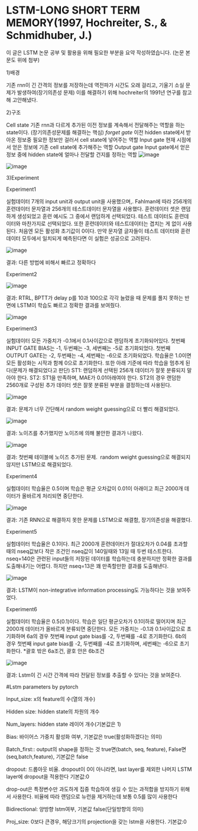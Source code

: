 # LSTM-LONG SHORT TERM MEMORY(1997,  Hochreiter, S., & Schmidhuber, J.)

이 글은 LSTM 논문 공부 및 활용을 위해 필요한 부분을 요약 작성하였습니다. (논문 본문도 위에 첨부)

﻿1)배경
 
기존 rnn이 긴 간격의 정보를 저장하는데 역전파가 시간도 오래 걸리고, 기울기 소실 문제가 발생하여(장기의존성 문제) 이를 해결하기 위해 hochreiter의 1991년 연구를 참고해 고안해냈다.


2)구조

Cell state
기존 rnn과 다르게 추가된 이전 정보를 계속해서 전달해주는 역할을 하는 state이다.
(장기의존성문제를 해결하는 핵심)
*forget gate*
이전 hidden state에서 받아온 정보중 필요한 정보만 걸러서 cell state에 넣어주는 역할
Input gate
현재 시점에서 얻은 정보에 기존 cell state에 추가해주는 역할
Output gate
Input gate에서 얻은 정보 중에 hidden state에 얼마나 전달할 건지를 정하는 역할
![image](https://github.com/bjw0813/LSTM-/assets/153045045/06945f36-9000-401b-8650-6e5900797b9f)

![image](https://github.com/bjw0813/LSTM-/assets/153045045/06b44a1e-9594-4937-a8fd-88c42f70fbcb)

﻿3)Experiment
 
Experiment1

실험데이터
7개의 input unit과 output unit을 사용했으며,.
Fahlman에 따라 256개의 훈련데이터 문자열과 256개의 테스트데이터 문자열을 사용했다.
훈련데이터 셋은 랜덤하게 생성되었고 훈련 예시도 그 중에서 랜덤하게 선택되었다. 테스트 데이터도 훈련데이터와 마찬가지로 선택되었다. 또한 훈련데이터와 테스트데이터는 겹치는 게 없이 사용된다.
처음엔 모든 활성화 초기값이 0이다. 만약 문자열 글자들이 테스트 데이터와 훈련데이터 모두에서 일치되게 예측된다면 이 실험은 성공으로 고려된다.

![image](https://github.com/bjw0813/LSTM-/assets/153045045/049fd819-aad9-4c2d-b2a9-9752c2873b21)

결과: 다른 방법에 비해서 빠르고 정확하다

﻿Experiment2
 
![image](https://github.com/bjw0813/LSTM-/assets/153045045/52f43c71-934a-4fc6-9956-6fb83690b13e)

﻿결과: RTRL, BPTT가 delay p를 10과 100으로 각각 늘렸을 때 문제를 풀지 못하는 반면에 LSTM이 학습도 빠르고 정확한 결과를 보여줬다.
 
![image](https://github.com/bjw0813/LSTM-/assets/153045045/9080743f-c19a-4681-abfc-540157c3b7c5)

﻿Experiment3
 
실험데이터
모든 가중치가 -0.1에서 0.1사이값으로 랜덤하게 초기화되어있다. 첫번째 INPUT GATE BIAS는 -1, 두번째는 -3, 세번째는 -5로 초기화되었다. 첫번째 OUTPUT GATE는 -2, 두번째는 -4, 세번째는 -6으로 초기화되었다. 
학습율은 1.0이면 모든 활성화는 시작과 함께 0으로 초기화한다.
또한 아래 기준에 따라 학습을 멈추게 된다(문제가 해결되었다고 판단)
ST1: 랜덤하게 선택된 256개 데이터가 잘못 분류되지 말아야 한다.
ST2: ST1을 만족하며, MAE가 0.01아래여야 한다. ST2의 경우 랜덤한 2560개로 구성된 추가 데이터 셋은 잘못 분류된 부분을 결정하는데 사용된다.

![image](https://github.com/bjw0813/LSTM-/assets/153045045/fe990992-c5cd-4c81-8115-4980ba478544)

﻿결과: 문제가 너무 간단해서 random weight guessing으로 더 빨리 해결되었다.
 
![image](https://github.com/bjw0813/LSTM-/assets/153045045/56e37fbc-b5d2-4fa6-991e-9157f6bc65e0)

﻿결과: 노이즈를 추가했지만 노이즈에 의해 불안한 결과가 나왔다.
 
![image](https://github.com/bjw0813/LSTM-/assets/153045045/92ddecaf-eb44-44f0-b81e-5f76fc841f43)

﻿결과: 첫번째 테이블에 노이즈 추가된 문제.  random weight guessing으로 해결되지 않지만 LSTM으로 해결되었다.
 
Experiment4

실험데이터
학습율은 0.5이며 학습은 평균 오차값이 0.01이 아래이고 최근 2000개 데이터가 올바르게 처리되면 중단한다. 

![image](https://github.com/bjw0813/LSTM-/assets/153045045/1a61603a-9d42-4814-a002-9253c38184f7)

결과: 기존 RNN으로 해결하지 못한 문제를 LSTM으로 해결함, 장기의존성을 해결했다.

Experiment5

실험데이터
학습율은 0.1이다.  최근 2000개 훈련데이터가 절대오차가 0.04를 초과할 때의 nseq값보다 작은 조건인 nseq값이 140일때와 13일 때 두번 테스트한다.
nseq=140은 관련된 input들의 저장된 데이터를 학습하는데 충분하지만 정확한 결과를 도출해내기는 어렵다. 
하지만 nseq=13은 꽤 만족할만한 결과를 도출해낸다.

![image](https://github.com/bjw0813/LSTM-/assets/153045045/29156c60-cabb-42cf-b811-5359caf3a91f)

결과: LSTM이 non-integrative information processing도 가능하다는 것을 보여주었다.

Experiment6

실험데이터
학습율은 0.5(0.1)이다. 학습은 일단 평균오차가 0.1이하로 떨어지며 최근 2000개 데이터가 올바르게 분류되면 중단한다. 모든 가중치는 -0.1과 0.1사이값으로 초기화하며 6a의 경우 첫번째 input gate bias를 -2, 두번째를 -4로 초기화한다. 6b의 경우 첫번째 input gate bias를 -2, 두번째를 -4로 초기화하며, 세번째는 -6으로 초기화한다. 
*괄호 밖은 6a조건, 괄호 안은 6b조건

![image](https://github.com/bjw0813/LSTM-/assets/153045045/df811cf6-6006-4ee1-a56a-53e1cabbca91)

결과: Lstm이 긴 시간 간격에 따라 전달된 정보를 추출할 수 있다는 것을 보여준다.



#Lstm parameters by pytorch

Input_size: x의 feature의 수(열의 개수)

Hidden size: hidden state의 차원의 개수

Num_layers: hidden state 레이어 개수(기본값은 1)

Bias: 바이어스 가중치 활성화 여부, 기본값은 true(활성화하겠다는 의미)

Batch_first:: output의 shape을 정하는 것 true면(batch, seq, feature), False면 (seq,batch,feature), 기본값은 false

dropout:  드롭아웃 비율. dropout이 0이 아니라면, last layer를 제외한 나머지 LSTM layer에 dropout을 적용한다 기본값:0

drop-out은 특정변수만 과도하게 집중 학습하여 생길 수 있는 과적합을 방지하기 위해서 사용한다. 비율에 따라 랜덤으로 뉴런을 제거하는데 보통 0.5를 많이 사용한다 

Bidirectional: 양방향 lstm여부, 기본값 false(단일방향의 의미)

Proj_size: 0보다 큰경우, 해당크기의 projection을 갖는 lstm을 사용한다. 기본값:0



 

 



